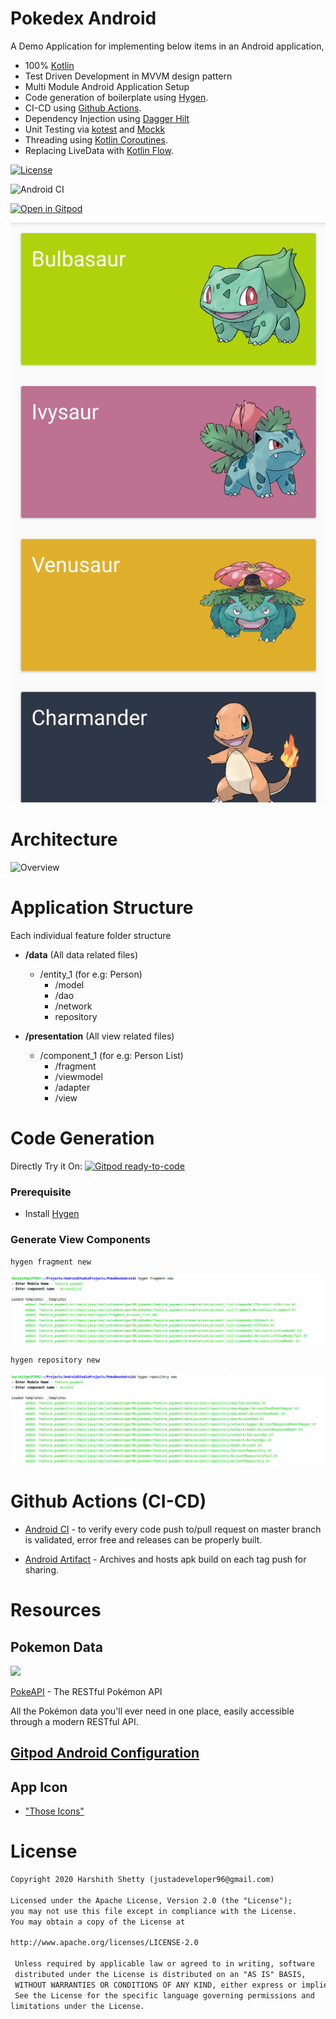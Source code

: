 # Pokedex Android
A Demo Application for implementing below items in an Android application,
* 100% [Kotlin](https://kotlinlang.org/)
* Test Driven Development in MVVM design pattern
* Multi Module Android Application Setup
* Code generation of boilerplate using [Hygen](https://www.hygen.io/).
* CI-CD using [Github Actions](https://github.com/features/actions).
* Dependency Injection using [Dagger Hilt](https://developer.android.com/training/dependency-injection/hilt-android)
* Unit Testing via [kotest](https://github.com/kotest/kotest) and [Mockk](https://mockk.io/)
* Threading using [Kotlin Coroutines](https://github.com/Kotlin/kotlinx.coroutines).
* Replacing LiveData with [Kotlin Flow](https://kotlin.github.io/kotlinx.coroutines/kotlinx-coroutines-core/kotlinx.coroutines.flow/).


[![License](https://img.shields.io/badge/License-Apache%202.0-blue.svg)](https://opensource.org/licenses/Apache-2.0)

![Android CI](https://github.com/har5hit/PokeDex-Android/workflows/Android%20CI/badge.svg)

[![Open in Gitpod](https://gitpod.io/button/open-in-gitpod.svg)](https://gitpod.io/#https://github.com/har5hit/PokeDex-Android)

![Screenshot](https://github.com/har5hit/PokeDex-Android/blob/master/previews/screenshot.png?raw=true)


# Architecture

![Overview](https://developer.android.com/topic/libraries/architecture/images/final-architecture.png)

# Application Structure

Each individual feature folder structure

* **/data** (All data related files)
  * /entity_1 (for e.g: Person)
    * /model 
    * /dao 
    * /network
    * repository
    
* **/presentation** (All view related files)
  * /component_1 (for e.g: Person List)
    * /fragment
    * /viewmodel
    * /adapter
    * /view
      

# Code Generation

Directly Try it On: [![Gitpod ready-to-code](https://img.shields.io/badge/Gitpod-ready--to--code-blue?logo=gitpod)](https://gitpod.io/#https://github.com/har5hit/PokeDex-Android)

### Prerequisite
* Install [Hygen](http://www.hygen.io/docs/quick-start)

### Generate View Components

```
hygen fragment new
```
![Screenshot](https://github.com/har5hit/PokeDex-Android/blob/master/previews/generate_fragment.png?raw=true)

```
hygen repository new
```
![Screenshot](https://github.com/har5hit/PokeDex-Android/blob/master/previews/generate_repository.png?raw=true)

# Github Actions (CI-CD) 

* [Android CI](https://github.com/har5hit/PokeDex-Android/blob/master/.github/workflows/android_ci.yml) - to verify every code push to/pull request on master branch is validated, error free and releases can be properly built.


* [Android Artifact](https://github.com/har5hit/PokeDex-Android/blob/master/.github/workflows/android_artifact.yml) - Archives and hosts apk build on each tag push for sharing.


# Resources

## Pokemon Data

<img src="https://user-images.githubusercontent.com/24237865/83422649-d1b1d980-a464-11ea-8c91-a24fdf89cd6b.png"/>

[PokeAPI](https://pokeapi.co/) - The RESTful Pokémon API

All the Pokémon data you'll ever need in one place,
easily accessible through a modern RESTful API.

## [Gitpod Android Configuration](https://github.com/vtorres/gitpod-flutter)

## App Icon
* ["Those Icons"](https://www.flaticon.com/authors/those-icons)

# License
```xml
Copyright 2020 Harshith Shetty (justadeveloper96@gmail.com)

Licensed under the Apache License, Version 2.0 (the "License");
you may not use this file except in compliance with the License.
You may obtain a copy of the License at

http://www.apache.org/licenses/LICENSE-2.0

 Unless required by applicable law or agreed to in writing, software
 distributed under the License is distributed on an "AS IS" BASIS,
 WITHOUT WARRANTIES OR CONDITIONS OF ANY KIND, either express or implied.
 See the License for the specific language governing permissions and
limitations under the License.
```
